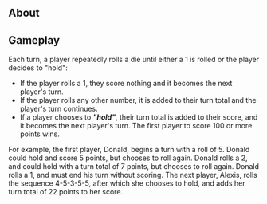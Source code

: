## About

## Gameplay

Each turn, a player repeatedly rolls a die until either a 1 is rolled or the player decides to "hold":

+ If the player rolls a 1, they score nothing and it becomes the next player's turn.
+ If the player rolls any other number, it is added to their turn total and the player's turn continues.
+ If a player chooses to ***"hold"***, their turn total is added to their score, and it becomes the next player's turn.
The first player to score 100 or more points wins.

For example, the first player, Donald, begins a turn with a roll of 5. Donald could hold and score 5 points, but chooses to roll again. Donald rolls a 2, and could hold with a turn total of 7 points, but chooses to roll again. Donald rolls a 1, and must end his turn without scoring. The next player, Alexis, rolls the sequence 4-5-3-5-5, after which she chooses to hold, and adds her turn total of 22 points to her score.
